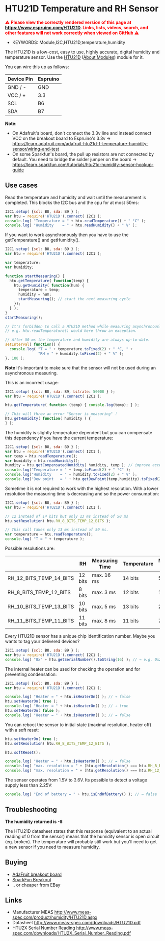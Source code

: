 <!--- Copyright (c) 2014 Tom Gidden, 2015 Luwar. See the file LICENSE for copying permission. -->
HTU21D Temperature and RH Sensor
================================

<span style="color:red">:warning: **Please view the correctly rendered version of this page at https://www.espruino.com/HTU21D. Links, lists, videos, search, and other features will not work correctly when viewed on GitHub** :warning:</span>

* KEYWORDS: Module,I2C,HTU21D,temperature,humidity

The HTU21D is a low-cost, easy to use, highly accurate, digital humidity and temperature sensor.  Use the [HTU21D](/modules/HTU21D.js) ([About Modules](/Modules)) module for it.

You can wire this up as follows:

| Device Pin | Espruino |
| ---------- | -------- |
| GND / -    | GND      |
| VCC / +    | 3.3      |
| SCL        | B6       |
| SDA        | B7       |

**Note:**
- On Adafruit's board, don't connect the 3.3v line and instead connect VCC on the breakout board to Espruino's 3.3v → https://learn.adafruit.com/adafruit-htu21d-f-temperature-humidity-sensor/wiring-and-test
- On some Sparkfun's board, the pull up resistors are not connected by default. You need to bridge the solder jumper on the board → https://learn.sparkfun.com/tutorials/htu21d-humidity-sensor-hookup-guide

Use cases
---------

Read the temperature and humidity and wait until the measurement is completed. This blocks the I2C bus and the cpu for at most 50ms:

```JavaScript
I2C1.setup( {scl: B8, sda: B9 } );
var htu = require('HTU21D').connect( I2C1 );
console.log( "Temperature = " + htu.readTemperature() + " °C" );
console.log( "Humidity    = " + htu.readHumidity() + " %" );
```

If you want to work asynchronously then you have to use the getTemperature() and getHumidity().

```JavaScript
I2C1.setup( {scl: B8, sda: B9 } );
var htu = require('HTU21D').connect( I2C1 );

var temperature;
var humidity;

function startMeasuring() {
  htu.getTemperature( function(temp) {
    htu.getHumidity( function(hum) {
      temperature = temp;
      humidity = hum;
      startMeasuring(); // start the next measuring cycle
    });
  } );
}
startMeasuring();

// It's forbidden to call a HTU21D method while measuring asynchronously!
// e.g. htu.readTemperature() would here throw an exception.

// After 50 ms the temperature and humidity are always up-to-date.
setInterval( function() {
  console.log( "T = " + temperature.toFixed(2) + " °C, " +
               "RH = " + humidity.toFixed(2) + " %" );
}, 100 );
```

**Note** It's important to make sure that the sensor will not be used during an asynchronous measuring.

This is an incorrect usage:

```JavaScript
I2C1.setup( {scl: B8, sda: B9, bitrate: 50000 } );
var htu = require('HTU21D').connect( I2C1 );

htu.getTemperature( function (temp) { console.log(temp); } );

// This will throw an error "Sensor is measuring" !
htu.getHumidity( function( humidity ) {
} );
```

The humidity is slightly temperature dependent but you can compensate this dependency if you have the current temperature:

```JavaScript
I2C1.setup( {scl: B8, sda: B9 } );
var htu = require('HTU21D').connect( I2C1 );
var temp = htu.readTemperature();
var humidity = htu.readHumidity();
humdity = htu.getCompensatedHumidity( humidity, temp ); // improve accuracy
console.log("Temperature = " + temp.toFixed(2) + " °C" );
console.log("Humidity    = " + humidity.toFixed(2) + " %" );
console.log("Dew point   = " + htu.getDewPoint(temp,humidity).toFixed(2) + " °C");
```

Sometime it is not required to work with the highest resolution. With a lower resolution the
measuring time is decreasing and so the power consumption:

```JavaScript
I2C1.setup( {scl: B8, sda: B9 } );
var htu = require('HTU21D').connect( I2C1 );

// 12 instead of 14 bits but only 13 ms instead of 50 ms
htu.setResolution( htu.RH_8_BITS_TEMP_12_BITS );

// This call takes only 13 ms instead of 50 ms.
var temperature = htu.readTemperature();
console.log( "T = " + temperature );
```

Possible resolutions are:

|                         | RH      | Measuring Time | Temperature | Measuring Time |
| ----------------------- | ------- | -------------- | ----------- | -------------- |
| RH_12_BITS_TEMP_14_BITS | 12 bits | max. 16 ms     | 14 bits     | 50 ms          |
| RH_8_BITS_TEMP_12_BITS  |  8 bits | max.  3 ms     | 12 bits     | 13 ms          |
| RH_10_BITS_TEMP_13_BITS | 10 bits | max.  5 ms     | 13 bits     | 25 ms          |
| RH_11_BITS_TEMP_11_BITS | 11 bits | max.  8 ms     | 11 bits     |  7 ms          |

Every HTU21D sensor has a unique chip identification number. Maybe you wants to tag your delivered devices?  

```JavaScript
I2C1.setup( {scl: B8, sda: B9 } );
var htu = require('HTU21D').connect( I2C1 );
console.log( "0x" + htu.getSerialNumber().toString(16) ); // → e.g. 0x2ee38a18
```

The internal heater can be used for checking the operation and for preventing condensation:

```JavaScript
I2C1.setup( {scl: B8, sda: B9 } );
var htu = require('HTU21D').connect( I2C1 );

console.log( "Heater = " + htu.isHeaterOn() ); // → false
htu.setHeaterOn( true );
console.log( "Heater = " + htu.isHeaterOn() ); // → true
htu.setHeaterOn( false );
console.log( "Heater = " + htu.isHeaterOn() ); // → false
```

You can reboot the sensor to initial state (maximal resolution, heater off) with a soft reset:

```JavaScript
htu.setHeaterOn( true );
htu.setResolution( htu.RH_8_BITS_TEMP_12_BITS );

htu.softReset();

console.log( "Heater = " + htu.isHeaterOn() ); // → false
console.log( "max. resolution = " + (htu.getResolution() === htu.RH_8_BITS_TEMP_12_BITS ) );  // → false
console.log( "max. resolution = " + (htu.getResolution() === htu.RH_12_BITS_TEMP_14_BITS ) ); // → true
```

The sensor operates from 1.5V to 3.6V. Its possible
to detect a voltage supply less than 2.25V:

```JavaScript
console.log( "End of battery = " + htu.isEndOfBattery() ); // → false
```

Troubleshooting
---------------

**The humidity returned is -6**

The HTU21D datasheet states that this response (equivalent to an actual reading of 0 from the sensor)
means that the humidity sensor is open circuit (eg. broken). The temperature will probably still
work but you'll need to get a new sensor if you need to measure humidity.

Buying
-----

* [AdaFruit breakout board](https://www.adafruit.com/products/1899)
* [SparkFun Breakout](https://www.sparkfun.com/products/12064)
* .. or cheaper from EBay

Links
-----
* Manufacturer MEAS http://www.meas-spec.com/product/humidity/HTU21D.aspx
* Datasheet http://www.meas-spec.com/downloads/HTU21D.pdf
* HTU2X Serial Number Reading http://www.meas-spec.com/downloads/HTU2X_Serial_Number_Reading.pdf
